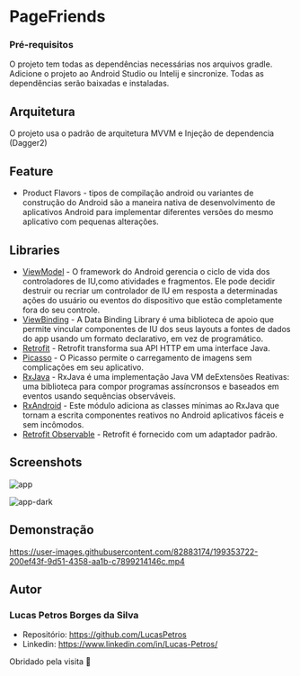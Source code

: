 # PageFriends

### Pré-requisitos

O projeto tem todas as dependências necessárias nos arquivos gradle. Adicione o projeto ao Android Studio ou Intelij e sincronize. 
Todas as dependências serão baixadas e instaladas.



## Arquitetura

O projeto usa o padrão de arquitetura MVVM e Injeção de dependencia (Dagger2)

## Feature
* Product Flavors - tipos de compilação android ou variantes de construção do Android são a maneira nativa de desenvolvimento de aplicativos Android para implementar diferentes versões do mesmo aplicativo com pequenas alterações.

## Libraries

* [ViewModel](https://developer.android.com/topic/libraries/architecture/viewmodel/) - O framework do Android gerencia o ciclo de vida dos controladores de IU,como atividades e fragmentos. Ele pode decidir destruir ou recriar um controlador de IU em resposta a determinadas ações do usuário ou eventos do dispositivo que estão completamente fora do seu controle.
* [ViewBinding](https://developer.android.com/topic/libraries/data-binding) - A Data Binding Library é uma biblioteca de apoio que permite vincular componentes de IU dos seus layouts a fontes de dados do app usando um formato declarativo, em vez de programático.
* [Retrofit](https://square.github.io/retrofit/) - Retrofit transforma sua API HTTP em uma interface Java.
* [Picasso](https://square.github.io/picasso/) - O Picasso permite o carregamento de imagens sem complicações em seu aplicativo.
* [RxJava](https://github.com/ReactiveX/RxJava) - RxJava é uma implementação Java VM deExtensões Reativas: uma biblioteca para compor programas assíncronsos e baseados em eventos usando sequências observáveis.
* [RxAndroid](https://github.com/ReactiveX/RxAndroid) - Este módulo adiciona as classes mínimas ao RxJava que tornam a escrita componentes reativos no Android aplicativos fáceis e sem incômodos.
* [Retrofit Observable](https://github.com/square/retrofit/tree/master/retrofit-adapters/rxjava3) - Retrofit é fornecido com um adaptador padrão.

## Screenshots

![app](https://github.com/LucasPetros/PageFriends/blob/developer/app/src/main/res/readme/light.png)

![app-dark](https://github.com/LucasPetros/PageFriends/blob/developer/app/src/main/res/readme/dark.png)

## Demonstração


https://user-images.githubusercontent.com/82883174/199353722-200ef43f-9d51-4358-aa1b-c7899214146c.mp4


## Autor

### Lucas Petros Borges da Silva
* Repositório: https://github.com/LucasPetros
* Linkedin: https://www.linkedin.com/in/Lucas-Petros/

Obridado pela visita 🤩
